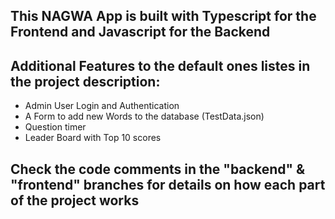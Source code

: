 ## This NAGWA App is built with Typescript for the Frontend and Javascript for the Backend
## Additional Features to the default ones listes in the project description:
- Admin User Login and Authentication
- A Form to add new Words to the database (TestData.json)
- Question timer
- Leader Board with Top 10 scores
## Check the code comments in the "backend" & "frontend" branches for details on how each part of the project works
